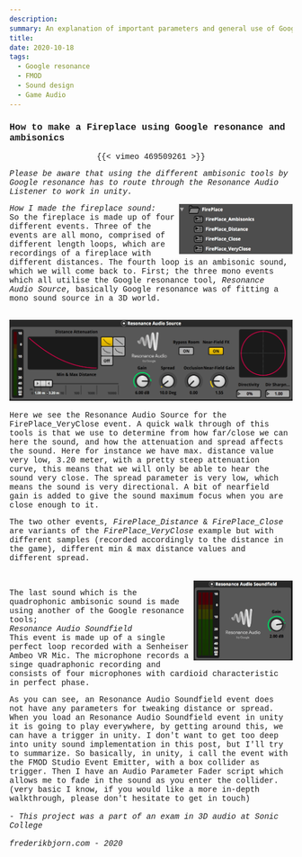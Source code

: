 ```yaml
---
description:
summary: An explanation of important parameters and general use of Google Resonance in FMOD. Main focus; the fireplace.
title: 
date: 2020-10-18
tags:
  - Google resonance
  - FMOD
  - Sound design
  - Game Audio
---
```


<a style="text-decoration:none;font-family:courier new;font-size:14px;text-decoration:none;">

<h3>How to make a Fireplace using Google resonance and ambisonics</h3>

<center>
{{< vimeo 469509261 >}}

<br>

</center>

<em>Please be aware that using the different ambisonic tools by Google resonance has
to route through the Resonance Audio Listener to work in unity. </em>
<br>

<img src="fireplace-folder-structure.png" alt="fireplace-folder" align="right" width="40%">

<em>How I made the fireplace sound:</em>
<br>
So the fireplace is made up of four different events. Three of the events are all mono,
comprised of different length loops, which are recordings of a fireplace with different distances.
The fourth loop is an ambisonic sound, which we will come back to.
First; the three mono events which all utilise the Google resonance tool, <em> Resonance Audio Source</em>,
basically Google resonance was of fitting a mono sound source in a 3D world.
<br>
<br>

<img src="Resonance_Audio_Source_fireplace_very_close.png">

<br>

Here we see the Resonance Audio Source for the FirePlace_VeryClose event.
A quick walk through of this tools is that we use to determine from how far/close we can here the sound, and how the attenuation and spread affects the sound.
Here for instance we have max. distance value very low, 3.20 meter, with a pretty steep attenuation curve, this means that we will only be able to hear the sound very close. 
The spread parameter is very low, which means the sound is very directional.
A bit of nearfield gain is added to give the sound maximum focus when you are close enough to it.

The two other events, <em>FirePlace_Distance</em> & <em>FirePlace_Close</em> are variants of the <em> FirePlace_VeryClose </em>
example but with different samples (recorded accordingly to the distance in the game), different min & max distance values and different spread.

<br>

<img src="Resonance_Audio_Soundfield.png" alt="Resonance_Audio_Soundfield.png" align="right" width="35%">

The last sound which is the quadrophonic ambisonic sound is made using another of the Google resonance tools; <br><em> Resonance Audio Soundfield </em>
<br>
This event is made up of a single perfect loop recorded with a Senheiser Ambeo VR Mic.
The microphone records a singe quadraphonic recording and consists of four microphones with cardioid characteristic in perfect phase.
<!-- indsæt et link til jones og lars krimis ambisonics bibliotek -->
As you can see, an Resonance Audio Soundfield event does not have any parameters for tweaking distance or spread. When you load
an Resonance Audio Soundfield event in unity it is going to play everywhere, by getting around this, we can have a trigger in unity.
I don't want to get too deep into unity sound implementation in this post, but I'll try to summarize.
So basically, in unity, i call the event with the FMOD Studio Event Emitter, with a box collider as trigger.
Then I have an Audio Parameter Fader script which allows me to fade in the sound as you enter the collider.
(very basic I know, if you would like a more in-depth walkthrough, please don't hesitate to get in touch)
<br>
<br>
<em>- This project was a part of an exam in 3D audio at Sonic College<em/>
<br>
<br>
<em>frederikbjorn.com - 2020</em>
<br>

</a>


